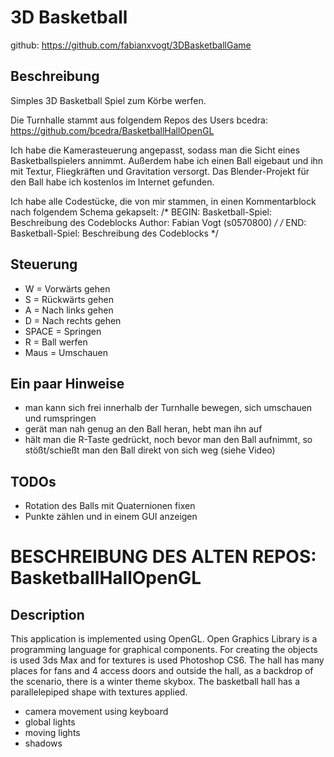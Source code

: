 # 3D Basketball

github: https://github.com/fabianxvogt/3DBasketballGame

## Beschreibung
Simples 3D Basketball Spiel zum Körbe werfen. 

Die Turnhalle stammt aus folgendem Repos des Users bcedra:
https://github.com/bcedra/BasketballHallOpenGL

Ich habe die Kamerasteuerung angepasst, sodass man die Sicht eines Basketballspielers annimmt. Außerdem habe ich einen Ball eigebaut und ihn mit Textur, Fliegkräften und Gravitation versorgt. Das Blender-Projekt für den Ball habe ich kostenlos im Internet gefunden.

Ich habe alle Codestücke, die von mir stammen, in einen Kommentarblock nach folgendem Schema gekapselt:
/*
BEGIN: Basketball-Spiel: Beschreibung des Codeblocks
Author: Fabian Vogt (s0570800)
*/
<MY CODE>
/*
END: Basketball-Spiel: Beschreibung des Codeblocks
*/

## Steuerung
- W = Vorwärts gehen
- S = Rückwärts gehen
- A = Nach links gehen
- D = Nach rechts gehen
- SPACE = Springen
- R = Ball werfen
- Maus = Umschauen

## Ein paar Hinweise
- man kann sich frei innerhalb der Turnhalle bewegen, sich umschauen und rumspringen
- gerät man nah genug an den Ball heran, hebt man ihn auf
- hält man die R-Taste gedrückt, noch bevor man den Ball aufnimmt, so stößt/schießt man den Ball direkt von sich weg (siehe Video)

## TODOs
- Rotation des Balls mit Quaternionen fixen
- Punkte zählen und in einem GUI anzeigen


# BESCHREIBUNG DES ALTEN REPOS: BasketballHallOpenGL

## Description 
This application is implemented using OpenGL. Open Graphics Library is a programming language for graphical components. For creating the objects is used 3ds Max and for textures is used Photoshop CS6. The hall has many places for fans and 4 access doors and outside the hall, as a backdrop of the scenario, there is a winter theme skybox. The basketball hall has a parallelepiped shape with textures applied.

- camera movement using keyboard
- global lights
- moving lights
- shadows 
